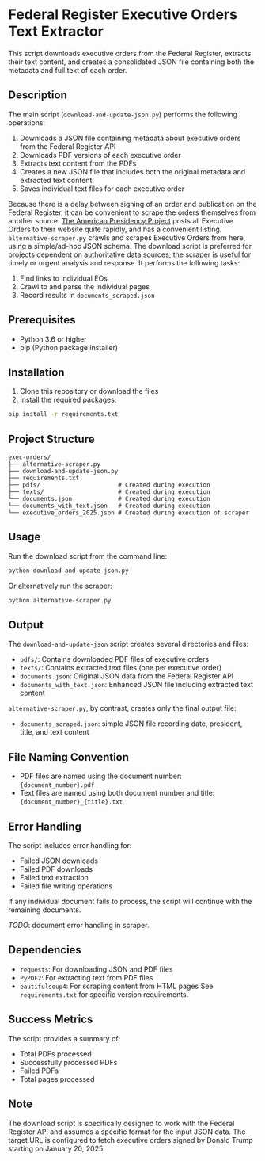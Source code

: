 # Federal Register Executive Orders Text Extractor

This script downloads executive orders from the Federal Register, extracts their text content, and creates a consolidated JSON file containing both the metadata and full text of each order.

## Description

The main script (`download-and-update-json.py`) performs the following operations:
1. Downloads a JSON file containing metadata about executive orders from the Federal Register API
2. Downloads PDF versions of each executive order
3. Extracts text content from the PDFs
4. Creates a new JSON file that includes both the original metadata and extracted text content
5. Saves individual text files for each executive order

Because there is a delay between signing of an order and publication on the Federal Register, it can be convenient to scrape the orders themselves from another source. [The American Presidency Project](https://www.presidency.ucsb.edu/documents/app-categories/written-presidential-orders/presidential/executive-orders?items_per_page=40&field_docs_start_date_time_value[value][date]=2025) posts all Executive Orders to their website quite rapidly, and has a convenient listing.  `alternative-scraper.py` crawls and scrapes Executive Orders from here, using a simple/ad-hoc JSON schema. The download script is preferred for projects dependent on authoritative data sources; the scraper is useful for timely or urgent analysis and response. It performs the following tasks:
1. Find links to individual EOs
2. Crawl to and parse the individual pages
3. Record results in `documents_scraped.json`

## Prerequisites

- Python 3.6 or higher
- pip (Python package installer)

## Installation

1. Clone this repository or download the files
2. Install the required packages:

```bash
pip install -r requirements.txt
```

## Project Structure

```
exec-orders/
├── alternative-scraper.py
├── download-and-update-json.py
├── requirements.txt
├── pdfs/                      # Created during execution
├── texts/                     # Created during execution
└── documents.json             # Created during execution
└── documents_with_text.json   # Created during execution
└── executive_orders_2025.json # Created during execution of scraper
```

## Usage

Run the download script from the command line:

```bash
python download-and-update-json.py
```

Or alternatively run the scraper:
```bash
python alternative-scraper.py
```

## Output

The `download-and-update-json` script creates several directories and files:

- `pdfs/`: Contains downloaded PDF files of executive orders
- `texts/`: Contains extracted text files (one per executive order)
- `documents.json`: Original JSON data from the Federal Register API
- `documents_with_text.json`: Enhanced JSON file including extracted text content

`alternative-scraper.py`, by contrast, creates only the final output file:
- `documents_scraped.json`: simple JSON file recording date, president, title, and text content

## File Naming Convention

- PDF files are named using the document number: `{document_number}.pdf`
- Text files are named using both document number and title: `{document_number}_{title}.txt`

## Error Handling

The script includes error handling for:
- Failed JSON downloads
- Failed PDF downloads
- Failed text extraction
- Failed file writing operations

If any individual document fails to process, the script will continue with the remaining documents.

*TODO*: document error handling in scraper.

## Dependencies

- `requests`: For downloading JSON and PDF files
- `PyPDF2`: For extracting text from PDF files
- `eautifulsoup4`: For scraping content from HTML pages
See `requirements.txt` for specific version requirements.

## Success Metrics

The script provides a summary of:
- Total PDFs processed
- Successfully processed PDFs
- Failed PDFs
- Total pages processed


## Note

The download script is specifically designed to work with the Federal Register API and assumes a specific format for the input JSON data. The target URL is configured to fetch executive orders signed by Donald Trump starting on January 20, 2025.

